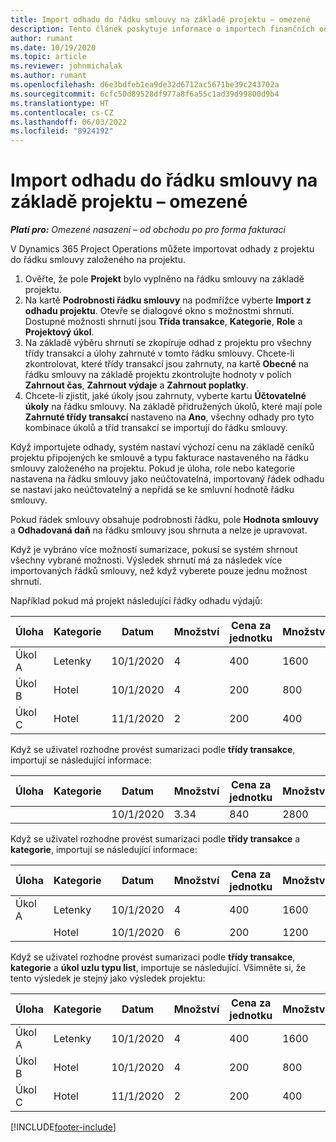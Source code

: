 ```yaml
---
title: Import odhadu do řádku smlouvy na základě projektu – omezené
description: Tento článek poskytuje informace o importech finančních odhadů z projektu do řádku smlouvy.
author: rumant
ms.date: 10/19/2020
ms.topic: article
ms.reviewer: johnmichalak
ms.author: rumant
ms.openlocfilehash: d6e3bdfeb1ea9de32d6712ac5671be39c243702a
ms.sourcegitcommit: 6cfc50d89528df977a8f6a55c1ad39d99800d9b4
ms.translationtype: HT
ms.contentlocale: cs-CZ
ms.lasthandoff: 06/03/2022
ms.locfileid: "8924192"
---
```

# <a name="import-an-estimate-to-a-project-based-contract-line---lite"></a>Import odhadu do řádku smlouvy na základě projektu – omezené

_**Platí pro:** Omezené nasazení – od obchodu po pro forma fakturaci_

V Dynamics 365 Project Operations můžete importovat odhady z projektu do řádku smlouvy založeného na projektu.

1. Ověřte, že pole **Projekt** bylo vyplněno na řádku smlouvy na základě projektu.
2. Na kartě **Podrobnosti řádku smlouvy** na podmřížce vyberte **Import z odhadu projektu**. Otevře se dialogové okno s možnostmi shrnutí. Dostupné možnosti shrnutí jsou **Třída transakce**, **Kategorie**, **Role** a **Projektový úkol**.
3. Na základě výběru shrnutí se zkopíruje odhad z projektu pro všechny třídy transakcí a úlohy zahrnuté v tomto řádku smlouvy. Chcete-li zkontrolovat, které třídy transakcí jsou zahrnuty, na kartě **Obecné** na řádku smlouvy na základě projektu zkontrolujte hodnoty v polích **Zahrnout čas**, **Zahrnout výdaje** a **Zahrnout poplatky**. 
4. Chcete-li zjistit, jaké úkoly jsou zahrnuty, vyberte kartu **Účtovatelné úkoly** na řádku smlouvy. Na základě přidružených úkolů, které mají pole **Zahrnuté třídy transakcí** nastaveno na **Ano**, všechny odhady pro tyto kombinace úkolů a tříd transakcí se importují do řádku smlouvy.

Když importujete odhady, systém nastaví výchozí cenu na základě ceníků projektu připojených ke smlouvě a typu fakturace nastaveného na řádku smlouvy založeného na projektu. Pokud je úloha, role nebo kategorie nastavena na řádku smlouvy jako neúčtovatelná, importovaný řádek odhadu se nastaví jako neúčtovatelný a nepřidá se ke smluvní hodnotě řádku smlouvy.

Pokud řádek smlouvy obsahuje podrobnosti řádku, pole **Hodnota smlouvy** a **Odhadovaná daň** na řádku smlouvy jsou shrnuta a nelze je upravovat.

Když je vybráno více možností sumarizace, pokusí se systém shrnout všechny vybrané možnosti. Výsledek shrnutí má za následek více importovaných řádků smlouvy, než když vyberete pouze jednu možnost shrnutí.

Například pokud má projekt následující řádky odhadu výdajů:

| Úloha | Kategorie | Datum | Množství | Cena za jednotku | Množství |
| --- | --- | --- | --- | --- | --- |
| Úkol A | Letenky | 10/1/2020 | 4 | 400 | 1600 |
| Úkol B | Hotel | 10/1/2020 | 4 | 200 | 800 |
| Úkol C | Hotel | 11/1/2020 | 2 | 200 | 400 |

Když se uživatel rozhodne provést sumarizaci podle **třídy transakce**, importují se následující informace:

| Úloha | Kategorie | Datum | Množství | Cena za jednotku | Množství |
| --- | --- | --- | --- | --- | --- |
| &nbsp; | &nbsp; | 10/1/2020 | 3.34 | 840 | 2800 |

Když se uživatel rozhodne provést sumarizaci podle **třídy transakce** a **kategorie**, importují se následující informace:

| Úloha | Kategorie | Datum | Množství | Cena za jednotku | Množství |
| --- | --- | --- | --- | --- | --- |
| Úkol A | Letenky | 10/1/2020 | 4 | 400 | 1600 |
| &nbsp;| Hotel | 10/1/2020 | 6 | 200 | 1200 |

Když se uživatel rozhodne provést sumarizaci podle **třídy transakce**, **kategorie** a **úkol uzlu typu list**, importuje se následující. Všimněte si, že tento výsledek je stejný jako výsledek projektu:

| Úloha | Kategorie | Datum | Množství | Cena za jednotku | Množství |
| --- | --- | --- | --- | --- | --- |
| Úkol A | Letenky | 10/1/2020 | 4 | 400 | 1600 |
| Úkol B | Hotel | 10/1/2020 | 4 | 200 | 800 |
| Úkol C | Hotel | 11/1/2020 | 2 | 200 | 400 |


[!INCLUDE[footer-include](../../includes/footer-banner.md)]